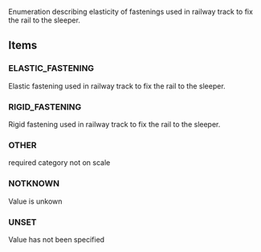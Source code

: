 Enumeration describing elasticity of fastenings used in railway track to fix the rail to the sleeper.

<!-- end of short definition -->


## Items

### ELASTIC_FASTENING
Elastic fastening used in railway track to fix the rail to the sleeper.

### RIGID_FASTENING
Rigid fastening used in railway track to fix the rail to the sleeper.

### OTHER
required category not on scale

### NOTKNOWN
Value is unkown

### UNSET
Value has not been specified
